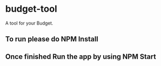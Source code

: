 # budget-tool
A tool for your Budget.


## To run please do NPM Install 
## Once finished Run the app by using NPM Start
